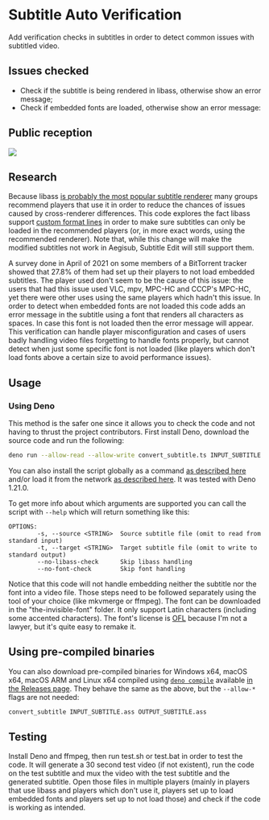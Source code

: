 # Subtitle Auto Verification

Add verification checks in subtitles in order to detect common issues with subtitled video.

## Issues checked

- Check if the subtitle is being rendered in libass, otherwise show an error message;
- Check if embedded fonts are loaded, otherwise show an error message:

## Public reception

![](https://i.imgur.com/PEUbHiw.png)
    
## Research

Because libass [is probably the most popular subtitle renderer](https://github.com/libass/libass/#related-links) many groups recommend players that use it in order to reduce the chances of issues caused by cross-renderer differences. This code explores the fact libass support [custom format lines](https://github.com/libass/libass/wiki/Libass'-ASS-Extensions#custom-format-lines) in order to make sure subtitles can only be loaded in the recommended players (or, in more exact words, using the recommended renderer). Note that, while this change will make the modified subtitles not work in Aegisub, Subtitle Edit will still support them.

A survey done in April of 2021 on some members of a BitTorrent tracker showed that 27.8% of them had set up their players to not load embedded subtitles. The player used don't seem to be the cause of this issue: the users that had this issue used VLC, mpv, MPC-HC and CCCP's MPC-HC, yet there were other uses using the same players which hadn't this issue. In order to detect when embedded fonts are not loaded this code adds an error message in the subtitle using a font that renders all characters as spaces. In case this font is not loaded then the error message will appear. This verification can handle player misconfiguration and cases of users badly handling video files forgetting to handle fonts properly, but cannot detect when just some specific font is not loaded (like players which don't load fonts above a certain size to avoid performance issues).

## Usage

### Using Deno

This method is the safer one since it allows you to check the code and not having to thrust the project contributors. First install Deno, download the source code and run the following:

```sh
deno run --allow-read --allow-write convert_subtitle.ts INPUT_SUBTITLE.ass OUTPUT_SUBTITLE.ass
```

You can also install the script globally as a command [as described here](https://deno.land/manual@v1.21.0/tools/script_installer) and/or load it from the network [as described here](https://deno.land/manual@v1.21.0/getting_started/first_steps). It was tested with Deno 1.21.0.

To get more info about which arguments are supported you can call the script with `--help` which will return something like this:

```
OPTIONS:
        -s, --source <STRING>  Source subtitle file (omit to read from standard input)
        -t, --target <STRING>  Target subtitle file (omit to write to standard output)
        --no-libass-check      Skip libass handling
        --no-font-check        Skip font handling
```

Notice that this code will not handle embedding neither the subtitle nor the font into a video file. Those steps need to be followed separately using the tool of your choice (like mkvmerge or ffmpeg). The font can be downloaded in the "the-invisible-font" folder. It only support Latin characters (including some accented characters). The font's license is [OFL](http://scripts.sil.org/OFL) because I'm not a lawyer, but it's quite easy to remake it.

## Using pre-compiled binaries

You can also download pre-compiled binaries for Windows x64, macOS x64, macOS ARM and Linux x64 compiled using [`deno compile`](https://deno.land/manual@v1.21.0/tools/compiler) available [in the Releases page](https://github.com/qgustavor/Subtitle-Auto-Verification/releases). They behave the same as the above, but the `--allow-*` flags are not needed:

```sh
convert_subtitle INPUT_SUBTITLE.ass OUTPUT_SUBTITLE.ass
```

## Testing

Install Deno and ffmpeg, then run test.sh or test.bat in order to test the code. It will generate a 30 second test video (if not existent), run the code on the test subtitle and mux the video with the test subtitle and the generated subtitle. Open those files in multiple players (mainly in players that use libass and players which don't use it, players set up to load embedded fonts and players set up to not load those) and check if the code is working as intended.

